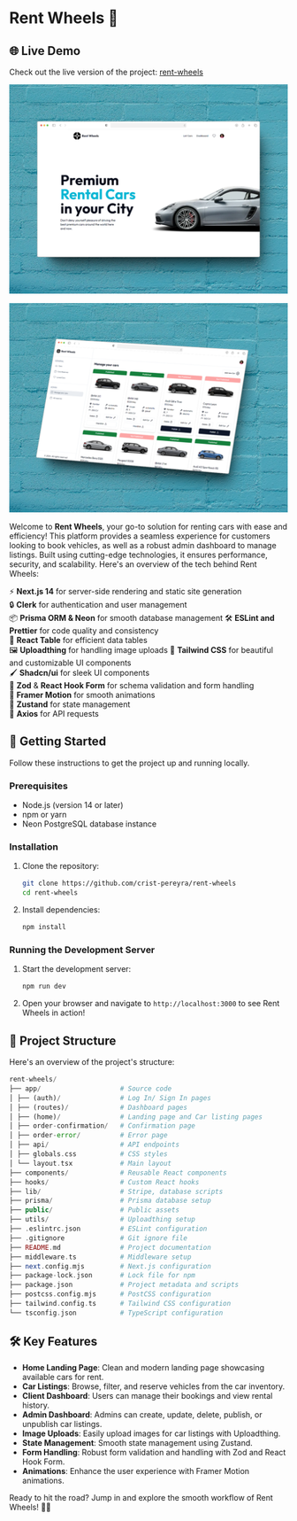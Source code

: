 # Rent Wheels 🚗

## 🌐 Live Demo

Check out the live version of the project: [rent-wheels](https://rent-wheels-five.vercel.app)

![Rent Wheels Preview](/public/demo1.png)

![Rent Wheels Preview](/public/images/demo2.png)

Welcome to **Rent Wheels**, your go-to solution for renting cars with ease and efficiency! This platform provides a seamless experience for customers looking to book vehicles, as well as a robust admin dashboard to manage listings. Built using cutting-edge technologies, it ensures performance, security, and scalability. Here's an overview of the tech behind Rent Wheels:

⚡ **Next.js 14** for server-side rendering and static site generation  
🔒 **Clerk** for authentication and user management  
📦 **Prisma ORM & Neon** for smooth database management
🛠️ **ESLint and Prettier** for code quality and consistency  
🔧 **React Table** for efficient data tables  
🖼️ **Uploadthing** for handling image uploads
🎨 **Tailwind CSS** for beautiful and customizable UI components  
🖌️ **Shadcn/ui** for sleek UI components  
📝 **Zod** & **React Hook Form** for schema validation and form handling  
💨 **Framer Motion** for smooth animations  
🐻 **Zustand** for state management  
🔗 **Axios** for API requests

## 🚀 Getting Started

Follow these instructions to get the project up and running locally.

### Prerequisites

- Node.js (version 14 or later)
- npm or yarn
- Neon PostgreSQL database instance

### Installation

1. Clone the repository:

   ```sh
   git clone https://github.com/crist-pereyra/rent-wheels
   cd rent-wheels
   ```

2. Install dependencies:

   ```sh
   npm install
   ```

### Running the Development Server

1. Start the development server:

   ```sh
   npm run dev
   ```

2. Open your browser and navigate to `http://localhost:3000` to see Rent Wheels in action!

## 📂 Project Structure

Here's an overview of the project's structure:

```php
rent-wheels/
├── app/                    # Source code
│ ├── (auth)/               # Log In/ Sign In pages
│ ├── (routes)/             # Dashboard pages
│ ├── (home)/               # Landing page and Car listing pages
│ ├── order-confirmation/   # Confirmation page
│ ├── order-error/          # Error page
│ ├── api/                  # API endpoints
│ ├── globals.css           # CSS styles
│ └── layout.tsx            # Main layout
├── components/             # Reusable React components
├── hooks/                  # Custom React hooks
├── lib/                    # Stripe, database scripts
├── prisma/                 # Prisma database setup
├── public/                 # Public assets
├── utils/                  # Uploadthing setup
├── .eslintrc.json          # ESLint configuration
├── .gitignore              # Git ignore file
├── README.md               # Project documentation
├── middleware.ts           # Middleware setup
├── next.config.mjs         # Next.js configuration
├── package-lock.json       # Lock file for npm
├── package.json            # Project metadata and scripts
├── postcss.config.mjs      # PostCSS configuration
├── tailwind.config.ts      # Tailwind CSS configuration
└── tsconfig.json           # TypeScript configuration
```

## 🛠️ Key Features

- **Home Landing Page**: Clean and modern landing page showcasing available cars for rent.
- **Car Listings**: Browse, filter, and reserve vehicles from the car inventory.
- **Client Dashboard**: Users can manage their bookings and view rental history.
- **Admin Dashboard**: Admins can create, update, delete, publish, or unpublish car listings.
- **Image Uploads**: Easily upload images for car listings with Uploadthing.
- **State Management**: Smooth state management using Zustand.
- **Form Handling**: Robust form validation and handling with Zod and React Hook Form.
- **Animations**: Enhance the user experience with Framer Motion animations.

Ready to hit the road? Jump in and explore the smooth workflow of Rent Wheels! 🚗✨
